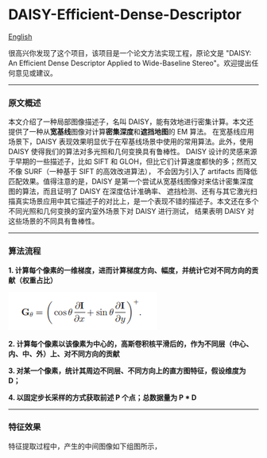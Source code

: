 # DAISY-Efficient-Dense-Descriptor

[English](https://github.com/KangCai/DAISY-Efficient-Dense-Descriptor/blob/master/README.md)

很高兴你发现了这个项目，该项目是一个论文方法实现工程，原论文是 "DAISY: An Efficient Dense Descriptor Applied
to Wide-Baseline Stereo"。欢迎提出任何意见或建议。

---

### 原文概述

本文介绍了一种局部图像描述子，名叫 DAISY，能有效地进行密集计算。本文还提供了一种从**宽基线**图像对计算**密集深度**和**遮挡地图**的 EM 算法。
在宽基线应用场景下，DAISY 表现效果明显优于在窄基线场景中使用的常用算法。此外，使用 DAISY 使得我们的算法对多光照和几何变换具有鲁棒性。
DAISY 设计的灵感来源于早期的一些描述子，比如 SIFT 和 GLOH，但比它们计算速度都快的多；然而又不像 SURF（一种基于 SIFT 的高效改进算法），
不会因为引入了 artifacts 而降低匹配效果。值得注意的是，DAISY 是第一个尝试从宽基线图像对来估计密集深度图的算法，而且证明了 DAISY 在深度估计准确率、
遮挡检测、还有与其它激光扫描真实场景应用中其它描述子的对比上，是一个表现不错的描述子。本文还在多个不同光照和几何变换的室内室外场景下对 DAISY 进行测试，
结果表明 DAISY 对这些场景的不同具有鲁棒性。

---

### 算法流程

**1. 计算每个像素的一维梯度，进而计算梯度方向、幅度，并统计它对不同方向的贡献（权重占比）**

<img src="https://raw.githubusercontent.com/KangCai/DAISY-Efficient-Dense-Descriptor/master/images/doc/1.png"/>

**2. 计算每个像素以该像素为中心的，高斯卷积核平滑后的，作为不同层（中心、内、中、外）上、对不同方向的贡献**

**3. 对某一个像素，统计其周边不同层、不同方向上的直方图特征，假设维度为 D；**

**4. 以固定步长采样的方式获取前述 P 个点；总数据量为 P * D**

---

### 特征效果

特征提取过程中，产生的中间图像如下组图所示，



